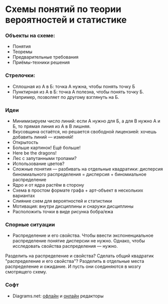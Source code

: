 # Схемы понятий по теории вероятностей и статистике

### Объекты на схеме:

* Понятия
* Теоремы
* Предварительные требования
* Приёмы-техники решения


### Стрелочки:

* Сплошная из А в Б: точка А нужна, чтобы понять точку Б
* Пунктирная из А в Б: точка А полезна, чтобы понять точку Б. Например, позволяет по другому взглянуть на Б.

### Идеи

* Минимизируем число линий: если А нужно для Б, а для В нужно А и Б, то прямая линия из А в В лишняя.
* Вкусовщина остаётся, но решается свободной лицензией: хочешь добавить линий — изменяй!
* Открытость
* Больше картинок! Ещё больше!
* Here be the dragons!
* Лес с запутанными тропами?
* Использование цветов?
* Сложные понятия — разбивать на отдельные квадратики: дисперсия биномиального распределения = дисперсия + биномиальное распределение
* Ядро и от ядра растём в сторону
* Схема в простом формате графа + арт-объект в нескольких вариантах
* Слияние схем для вероятностей и статистики
* Мотивация: внутри дисциплины и снаружи дисциплины
* Расположить точки в виде рисунка бобра/ежа

### Спорные ситуации

* Распределение и его свойства. Чтобы ввести экспоненциальное распределение понятие дисперсии не нужно.
Однако, чтобы исследовать свойства распределения — нужно.

Разделить на распределение и свойства?
Сделать общий квадратик "распределение и его свойства"?
Разделить в отдельные места распределение и ожидание. И пусть они соединяются в мозгу смотрящего схему. 

### Софт

* Diagrams.net: [офлайн](https://github.com/jgraph/drawio-desktop/releases) и [онлайн](https://app.diagrams.net/) редакторы